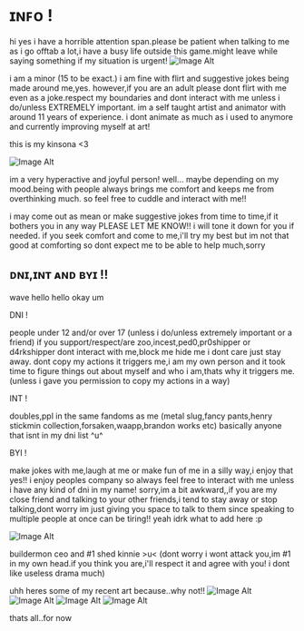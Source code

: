 # ɪɴꜰᴏ !
hi yes i have a horrible attention span.please be patient when talking to me as i go offtab a lot,i have a busy life outside this game.might leave while saying something if my situation is urgent!
 ![Image Alt](https://c10.patreonusercontent.com/4/patreon-media/p/post/137291447/04571f7dde79410eb62762df75b643cf/eyJxIjoxMDAsIndlYnAiOjB9/1.jpg?token-hash=gaGoDOgRYCqjgRMo-kR6_WAdQPnSpPJmvD6fHlS8n2w%3D&token-time=1757376000)

 i am a minor (15 to be exact.) i am fine with flirt and suggestive jokes being made around me,yes. however,if you are an adult please dont flirt with me even as a joke.respect my boundaries and dont interact with me unless i do/unless EXTREMELY important.
 im a self taught artist and animator with around 11 years of experience. i dont animate as much as i used to anymore and currently improving myself at art!
 
 this is my kinsona <3
 
 ![Image Alt](https://c10.patreonusercontent.com/4/patreon-media/p/post/137291447/e525217e23d3426fa49fac7b653bf460/eyJxIjoxMDAsIndlYnAiOjB9/1.png?token-hash=2e-WwR6RRBC7oQAA1kAFqzyRIAOwBwfC9Uj62RLYFIg%3D&token-time=1757376000)

 im a very hyperactive and joyful person! well... maybe depending on my mood.being with people always brings me comfort and keeps me from overthinking much. so feel free to cuddle and interact with me!!

 i may come out as mean or make suggestive jokes from time to time,if it bothers you in any way PLEASE LET ME KNOW!! i will tone it down for you if needed. if you seek comfort and come to me,i'll try my best but im not that good at comforting so dont expect me to be able to help much,sorry

 ## ᴅɴɪ,ɪɴᴛ ᴀɴᴅ ʙʏɪ !!

 wave hello hello okay um
 
 
 DNI !

 
 people under 12 and/or over 17 (unless i do/unless extremely important or a friend) if you support/respect/are zoo,incest,ped0,pr0shipper or d4rkshipper dont interact with me,block me hide me i dont care just stay away. dont copy my actions it triggers me,i am my own person and it took time to figure things out about myself and who i am,thats why it triggers me. (unless i gave you permission to copy my actions in a way)


INT !


doubles,ppl in the same fandoms as me (metal slug,fancy pants,henry stickmin collection,forsaken,waapp,brandon works etc) basically anyone that isnt in my dni list ^u^


BYI !


make jokes with me,laugh at me or make fun of me in a silly way,i enjoy that yes!! i enjoy peoples company so always feel free to interact with me unless i have any kind of dni in my name! sorry,im a bit awkward,,if you are my close friend and talking to your other friends,i tend to stay away or stop talking,dont worry im just giving you space to talk to them since speaking to multiple people at once can be tiring!! yeah idrk what to add here :p


![Image Alt](https://c10.patreonusercontent.com/4/patreon-media/p/post/137291447/63e0738adb5e4df0b793de16d181edda/eyJxIjoxMDAsIndlYnAiOjB9/1.png?token-hash=HInrUWEtoZzCb57VAhNZdHM0ikAdS5ny1lno_DVCAb8%3D&token-time=1757376000)

buildermon ceo and #1 shed kinnie >u< (dont worry i wont attack you,im #1 in my own head.if you think you are,i'll respect it and agree with you! i dont like useless drama much)

uhh heres some of my recent art because..why not!!
![Image Alt](https://c10.patreonusercontent.com/4/patreon-media/p/post/137291447/20bcb45a57974f0ea07059b60ab0eb55/eyJxIjoxMDAsIndlYnAiOjB9/1.png?token-hash=gCjVvuM_t387q7o5ZQXe4Yf5eSi3ucpIA8xY97J9KNQ%3D&token-time=1757376000)
![Image Alt](https://c10.patreonusercontent.com/4/patreon-media/p/post/137291447/4dd169b8b07940928e4eb5ac7be8fa9a/eyJxIjoxMDAsIndlYnAiOjB9/1.png?token-hash=MqnDW_GCMFJCVx_RylYxEE2aj1mCB0FZFhOw1PIdVM8%3D&token-time=1757376000)
![Image Alt](https://c10.patreonusercontent.com/4/patreon-media/p/post/137291447/d370d04026ff4a7eb79f47e01f17464f/eyJxIjoxMDAsIndlYnAiOjB9/1.png?token-hash=TJagEuVw7GHA8NzQMyHD_6Pv-pTeG5XTepzJlkTa65s%3D&token-time=1757376000)
![Image Alt](https://c10.patreonusercontent.com/4/patreon-media/p/post/137291447/07c7cde9e7f341ffa3a7a2f49ce3c5fc/eyJxIjoxMDAsIndlYnAiOjB9/1.png?token-hash=LJqK3J6TyPWcz11Jz3QsI4XVShgUYzYaK3h8juJ9q5c%3D&token-time=1757376000)


thats all..for now

